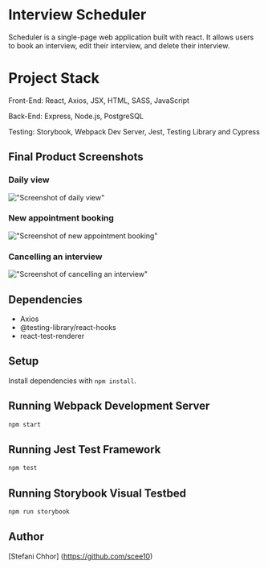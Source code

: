 # Interview Scheduler
Scheduler is a single-page web application built with react. It allows users to book an interview, edit their interview, and delete their interview. 

# Project Stack
Front-End: React, Axios, JSX, HTML, SASS, JavaScript

Back-End: Express, Node.js, PostgreSQL

Testing: Storybook, Webpack Dev Server, Jest, Testing Library and Cypress

## Final Product Screenshots

### Daily view
!["Screenshot of daily view"]()

### New appointment booking
!["Screenshot of new appointment booking"]()

### Cancelling an interview
!["Screenshot of cancelling an interview"]()

## Dependencies

* Axios
* @testing-library/react-hooks
* react-test-renderer

## Setup

Install dependencies with `npm install`.

## Running Webpack Development Server

```sh
npm start
```

## Running Jest Test Framework

```sh
npm test
```

## Running Storybook Visual Testbed

```sh
npm run storybook
```

## Author

[Stefani Chhor] (https://github.com/scee10)
